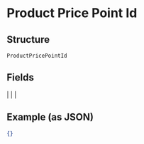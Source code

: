 
# Product Price Point Id

## Structure

`ProductPricePointId`

## Fields

|  |
| 

## Example (as JSON)

```json
{}
```

